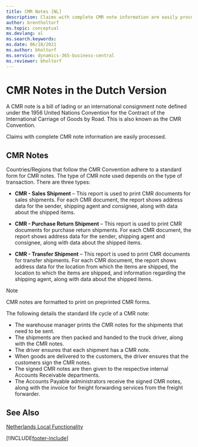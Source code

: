 ```yaml
---
title: CMR Notes [NL]
description: Claims with complete CMR note information are easily processed. Use the Dutch feature to follow the CRM Convention with standard CRM notes.
author: brentholtorf
ms.topic: conceptual
ms.devlang: al
ms.search.keywords:
ms.date: 06/18/2021
ms.author: bholtorf
ms.service: dynamics-365-business-central
ms.reviewer: bholtorf
---
```

# CMR Notes in the Dutch Version
A CMR note is a bill of lading or an international consignment note defined under the 1956 United Nations Convention for the Contract of the International Carriage of Goods by Road. This is also known as the CMR Convention.  

 Claims with complete CMR note information are easily processed.  

## CMR Notes  
Countries/Regions that follow the CMR Convention adhere to a standard form for CMR notes. The type of CMR note used depends on the type of transaction. There are three types:  

- **CMR - Sales Shipment** – This report is used to print CMR documents for sales shipments. For each CMR document, the report shows address data for the sender, shipping agent and consignee, along with data about the shipped items.

- **CMR - Purchase Return Shipment** – This report is used to print CMR documents for purchase return shipments. For each CMR document, the report shows address data for the sender, shipping agent and consignee, along with data about the shipped items.       

- **CMR - Transfer Shipment** – This report is used to print CMR documents for transfer shipments. For each CMR document, the report shows address data for the location from which the items are shipped, the location to which the items are shipped, and information regarding the shipping agent, along with data about the shipped items.

> [!NOTE]  
>  CMR notes are formatted to print on preprinted CMR forms.  

The following details the standard life cycle of a CMR note:  

- The warehouse manager prints the CMR notes for the shipments that need to be sent.  
- The shipments are then packed and handed to the truck driver, along with the CMR notes.  
- The driver ensures that each shipment has a CMR note.  
- When goods are delivered to the customers, the driver ensures that the customers sign the CMR notes.  
- The signed CMR notes are then given to the respective internal Accounts Receivable departments.  
- The Accounts Payable administrators receive the signed CMR notes, along with the invoice for freight forwarding services from the freight forwarder.  

## See Also  
 [Netherlands Local Functionality](netherlands-local-functionality.md)


[!INCLUDE[footer-include](../../includes/footer-banner.md)]